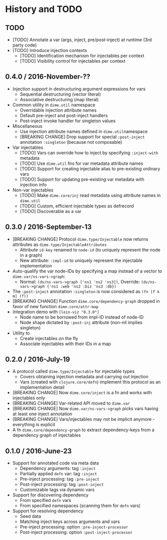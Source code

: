 # History and TODO

## TODO

* [TODO] Annotate a var (args, inject, pre/post-inject) at runtime (3rd party code)
* [TODO] Introduce injection contexts
  * [TODO] Identification mechanism for injectables per context
  * [TODO] Visibility control for injectables per context


## 0.4.0 / 2016-November-??

* Injection support in destructuring argument expressions for vars
  * Sequential destructuring (vector literal)
  * Associative destructuring (map literal)
* Common utility in `dime.util` namespace
  * Overridable injection attribute names
  * Default pre-inject and post-inject handlers
  * Post-inject invoke handler for singleton values
* Miscellaneous
  * Use injection attribute names defined in `dime.util`namespace
  * [BREAKING CHANGE] Drop support for special `:post-inject` annotation `:singleton` (because not composable)
* Var injectables
  * [TODO] Vars can override how to inject by specifying `:inject-with` metadata
  * [TODO] Use `dime.util` fns for var metadata attribute names
  * [TODO] Support for creating injectable alias to pre-existing ordinary vars
  * [TODO] Support for updating pre-existing var metadata with injection info
* Non-var injectables
  * [TODO] Make `dime.core/inj` read metadata using attribute names in `dime.util`
  * [TODO] Custom, efficient injectable types as defrecord
  * [TODO] Discoverable as a var


## 0.3.0 / 2016-September-13

* [BREAKING CHANGE] Protocol `dime.type/Injectable` now returns attributes as `dime.type/InjectableAttributes`
  * Attribute `id-key` renamed to `node-id` (to uniquely represent the node in a graph)
  * New attribute: `:impl-id` to uniquely represent the injectable implementation
* Auto-qualify the var node-IDs by specifying a map instead of a vector to `dime.var/ns-vars->graph`:
  * Normal: `(dv/ns-vars->graph ['ns1 'ns2 'ns3])`, Override: `(dv/ns-vars->graph {'ns1 :web 'ns2 :biz 'ns3 :db})`
* The `:post-inject` annotation `:singleton` is now considered as `(fn [f k m] (f))`
* [BREAKING CHANGE] Function `dime.core/dependency-graph` dropped in favor of new function `dime.core/attr-map`
* Integration demo with `[lein-viz "0.3.0"]`
  * Node name to be borrowed from impl-ID instead of node-ID
  * Node shape dictated by `:post-inj` attribute (non-nil implies singleton)
* Utility to
  * Create injectables on the fly
  * Associate injectables with their IDs in a map


## 0.2.0 / 2016-July-19

* A protocol called `dime.type/Injectable` for injectable types
  * Covers obtaining injection metadata and carrying out injection
  * Vars (created with `clojure.core/defn`) implement this protocol as an implementation detail
* [BREAKING CHANGE] Now `dime.core/inject` is a fn and works with injectables only
* [BREAKING CHANGE] Var-related API moved to `dime.var`
* [BREAKING CHANGE] Now `dime.var/ns-vars->graph` picks vars having at least one inject annotation
* [BREAKING CHANGE] Vars/injectables may not be implicit anymore - everything is explicit
* A fn `dime.core/dependency-graph` to extract dependency-keys from a dependency graph of injectables


## 0.1.0 / 2016-June-23

* Support for annotated code via meta data
  * Dependency arguments: tag `:inject`
  * Partially applied `defn` var: tag `:inject`
  * Pre-inject processing: tag `:pre-inject`
  * Post-inject processing: tag `:post-inject`
  * Customizable tags via dynamic vars
* Support for discovering dependency
  * From specified `defn` vars
  * From specified namespaces (scanning them for `defn` vars)
* Support for resolving dependency
  * Seed data
  * Matching inject keys across arguments and vars
  * Pre-inject processing: option `:pre-inject-processor`
  * Post-inject processing: option `:post-inject-processor`
